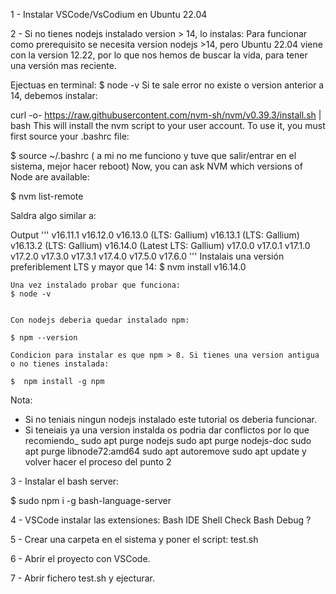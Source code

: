 1 - Instalar VSCode/VsCodium en Ubuntu 22.04

2 - Si no tienes nodejs instalado version > 14, lo instalas: 
Para funcionar como prerequisito se necesita version nodejs >14, pero Ubuntu 22.04 viene con la version 12.22, por lo que nos hemos de buscar la vida, para
tener una versión mas reciente.

Ejectuas en terminal:
$ node -v
Si te sale error no existe o version anterior a 14, debemos instalar:

curl -o- https://raw.githubusercontent.com/nvm-sh/nvm/v0.39.3/install.sh | bash
This will install the nvm script to your user account. To use it, you must first source your .bashrc file:

   $ source ~/.bashrc
   ( a mi no me funciono y tuve que salir/entrar en el sistema, mejor hacer reboot)
   Now, you can ask NVM which versions of Node are available:

   $ nvm list-remote
   
   Saldra algo similar a:
   
   Output
'''
       v16.11.1
       v16.12.0
       v16.13.0   (LTS: Gallium)
       v16.13.1   (LTS: Gallium)
       v16.13.2   (LTS: Gallium)
       v16.14.0   (Latest LTS: Gallium)
        v17.0.0
        v17.0.1
        v17.1.0
        v17.2.0
        v17.3.0
        v17.3.1
        v17.4.0
        v17.5.0
        v17.6.0
   ''' 
    Instalais una versión preferiblement LTS y mayor que 14: 
    $ nvm install v16.14.0
    
    Una vez instalado probar que funciona:
    $ node -v
    
    
    Con nodejs deberia quedar instalado npm:
    
    $ npm --version
    
    Condicion para instalar es que npm > 8. Si tienes una version antigua o no tienes instalada:
    
    $  npm install -g npm
   
   Nota:
   - Si no teniais ningun nodejs instalado este tutorial os deberia funcionar.
   - Si teneiais ya una version instalda os podria dar conflictos por lo que recomiendo_
         sudo apt purge nodejs
         sudo apt purge nodejs-doc
         sudo apt purge libnode72:amd64
         sudo apt autoremove
         sudo apt update
         y volver hacer el proceso del punto 2
         
   3 - Instalar el bash server:
   
   $ sudo npm i -g bash-language-server
   
   4 - VSCode instalar las extensiones:
       Bash IDE
       Shell Check
       Bash Debug ?
     
   5 - Crear una carpeta en el sistema y poner el script: test.sh
   
   6 - Abrir el proyecto con VSCode.
   
   7 - Abrir fichero test.sh y ejecturar.
   
    



